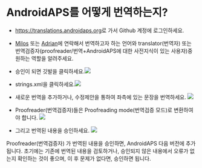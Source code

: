 # AndroidAPS를 어떻게 번역하는지?

* <https://translations.androidaps.org>로 가서 Github 계정에 로그인하세요.

* [Milos](https://gitter.im/MilosKozak) 또는 [Adrian](https://gitter.im/AdrianLxM)에 연락해서 번역하고자 하는 언어와 translator(번역자) 또는 번역검증자(proofreader/번역+AndroidAPS에 대한 사전지식이 있는 사용자)중 원하는 역할을 알려주세요.

* 승인이 되면 깃발을 클릭하세요.![](../images/translation-flags.png)

* strings.xml을 클릭하세요.![](../images/translations-click-strings.png)

* 새로운 번역을 추가하거나, 수정제안을 통하여 좌측에 있는 문장을 번역하세요. ![](../images/translations-translate.png)

* Proofreader(번역검증자)들은 Proofreading mode(번역검증 모드)로 변환하여야 합니다. ![](../images/translations-proofreading-mode.png)

* 그리고 번역된 내용을 승인하세요. ![](../images/translations-proofreading.png)

Proofreader(번역검증자) 가 번역된 내용을 승인하면, AndroidAPS 다음 버전에 추가됩니다. 초기에는 기존에 번역된 내용을 검토하거나, 승인되지 않은 내용에서 오류가 없는지 확인하는 것이 좋으며, 이 후 문제가 없다면, 승인하면 됩니다.